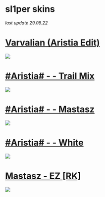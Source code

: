 # sl1per skins
*last update 29.08.22*

# [ Varvalian (Aristia Edit) ](https://www.dropbox.com/s/48dcytp0ed32tyu/Varv.osk?dl=0)
![](https://osu.ppy.sh/ss/17599721/4526)

# [ #Aristia# - - Trail Mix](https://mega.nz/file/YZ1CxLYS#DhU3H_HtYsUG2AuEnWHw7-A1d4ErV10tev4Oai_g3-g)
![](https://osu.ppy.sh/ss/17737798/2226)

# [ #Aristia# - - Mastasz](https://drive.google.com/file/d/1ccN7ySn7z_v_Y1JdjiXfRfFlZVD74rgP/view?usp=sharing)
![](https://osu.ppy.sh/ss/18088702/54ea)

# [ #Aristia# - - White](https://mega.nz/file/3CR10YLY#WrhKxXepeVhSauqRY2Xflscags5w9cqncVKXdlH0esY)
![](https://osu.ppy.sh/ss/18088710/3003)

# [ Mastasz - EZ [RK]](https://mega.nz/folder/SRMhGDgB#lXqlAOWI2RwD_Qb6dRWGVg/file/vV1FXIob)
![](https://osu.ppy.sh/ss/18088722/d2f5)



